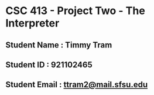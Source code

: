 # CSC 413 - Project Two - The Interpreter

## Student Name  : Timmy Tram

## Student ID    : 921102465

## Student Email : ttram2@mail.sfsu.edu
